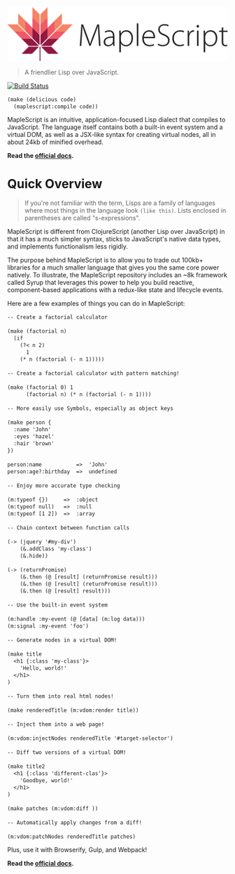 ![MapleScript](https://github.com/jgnewman/maplescript/raw/master/logo.svg?sanitize=true)
> A friendlier Lisp over JavaScript.

[![Build Status](https://travis-ci.org/jgnewman/maplescript.svg?branch=master)](https://travis-ci.org/jgnewman/maplescript)

```
(make (delicious code)
  (maplescript:compile code))
```

MapleScript is an intuitive, application-focused Lisp dialect that compiles to JavaScript. The language itself contains both a built-in event system and a virtual DOM, as well as a JSX-like syntax for creating virtual nodes, all in about 24kb of minified overhead.

**Read the [official docs](https://jgnewman.github.io/maplescript/).**

# Quick Overview

> If you're not familiar with the term, Lisps are a family of languages where most things in the language look `(like this)`. Lists enclosed in parentheses are called "s-expressions".

MapleScript is different from ClojureScript (another Lisp over JavaScript) in that it has a much simpler syntax, sticks to JavaScript's native data types, and implements functionalism less rigidly.

The purpose behind MapleScript is to allow you to trade out 100kb+ libraries for a much smaller language that gives you the same core power natively. To illustrate, the MapleScript repository includes an ~8k framework called Syrup that leverages this power to help you build reactive, component-based applications with a redux-like state and lifecycle events.

Here are a few examples of things you can do in MapleScript:

```
-- Create a factorial calculator

(make (factorial n)
  (if
    (?< n 2)
      1
    (* n (factorial (- n 1)))))

-- Create a factorial calculator with pattern matching!

(make (factorial 0) 1
      (factorial n) (* n (factorial (- n 1))))

-- More easily use Symbols, especially as object keys

(make person {
  :name 'John'
  :eyes 'hazel'
  :hair 'brown'
})

person:name           =>  'John'
person:age?:birthday  =>  undefined

-- Enjoy more accurate type checking

(m:typeof {})     =>  :object
(m:typeof null)   =>  :null
(m:typeof [1 2])  =>  :array

-- Chain context between function calls

(-> (jquery '#my-div')
    (&.addClass 'my-class')
    (&.hide))

(-> (returnPromise)
    (&.then (@ [result] (returnPromise result)))
    (&.then (@ [result] (returnPromise result)))
    (&.then (@ [result] result)))

-- Use the built-in event system

(m:handle :my-event (@ [data] (m:log data)))
(m:signal :my-event 'foo')

-- Generate nodes in a virtual DOM!

(make title
  <h1 {:class 'my-class'}>
    'Hello, world!'
  </h1>
)

-- Turn them into real html nodes!

(make renderedTitle (m:vdom:render title))

-- Inject them into a web page!

(m:vdom:injectNodes renderedTitle '#target-selector')

-- Diff two versions of a virtual DOM!

(make title2
  <h1 {:class 'different-clas'}>
    'Goodbye, world!'
  </h1>
)

(make patches (m:vdom:diff ))

-- Automatically apply changes from a diff!

(m:vdom:patchNodes renderedTitle patches)
```

Plus, use it with Browserify, Gulp, and Webpack!

**Read the [official docs](https://jgnewman.github.io/maplescript/).**
